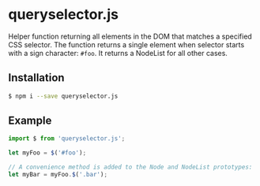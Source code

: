 # queryselector.js
Helper function returning all elements in the DOM that matches a specified CSS selector.
The function returns a single element when selector starts with a sign character: `#foo`. It returns a NodeList for all other cases.


## Installation
```bash
$ npm i --save queryselector.js
```

## Example
```javascript
import $ from 'queryselector.js';

let myFoo = $('#foo');

// A convenience method is added to the Node and NodeList prototypes:
let myBar = myFoo.$('.bar');
```
